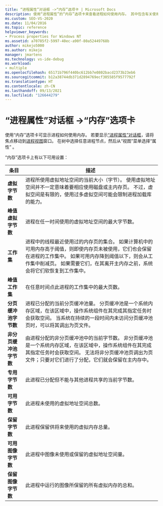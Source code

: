 ```yaml
---
title: “进程属性”对话框 ->“内存”选项卡 | Microsoft Docs
description: 使用“进程属性”的“内存”选项卡来查看进程如何使用内存。 其中包含有关使用的空间、共享的空间和使用的虚拟空间的信息。
ms.custom: SEO-VS-2020
ms.date: 11/04/2016
ms.topic: reference
helpviewer_keywords:
- Process properties for Windows NT
ms.assetid: a70785f2-5997-40ec-a90f-80a52449768b
author: mikejo5000
ms.author: mikejo
manager: jmartens
ms.technology: vs-ide-debug
ms.workload:
- multiple
ms.openlocfilehash: 65171b796f440bc612bb7e0802bacd2373b23eb6
ms.sourcegitcommit: b12a38744db371d2894769ecf305585f9577792f
ms.translationtype: HT
ms.contentlocale: zh-CN
ms.lasthandoff: 09/13/2021
ms.locfileid: "126644279"
---
```

# <a name="memory-tab-process-properties-dialog-box"></a>“进程属性”对话框 ->“内存”选项卡
使用“内存”选项卡可显示进程如何使用内存。 若要显示[“进程属性”对话框](../debugger/process-properties-dialog-box.md)，请将焦点移动到[进程视图](../debugger/processes-view.md)窗口。 在树中选择任意进程节点，然后从“视图”菜单选择“属性” 。

 “内存”选项卡上有以下可用设置：

|条目|描述|
|-----------|-----------------|
|**虚拟字节数**|进程所使用虚拟地址空间的当前大小（字节）。 使用虚拟地址空间并不一定意味着要相应使用磁盘或主内存页。 不过，虚拟空间是有限的，使用过多虚拟空间可能会限制进程加载库的能力。|
|**峰值虚拟字节数**|进程在任一时间使用的虚拟地址空间的最大字节数。|
|**工作集**|进程中的线程最近使用过的内存页的集合。 如果计算机中的可用内存高于阈值，则即使内存页未被使用，它们也会保留在进程的工作集中。 如果可用内存降到阈值以下，则会从工作集中削减页。 如果需要它们，在其离开主内存之前，系统会将它们软恢复到工作集中。|
|**峰值工作集**|在任意时间点此进程的工作集中的最大页数。|
|**分页缓冲池字节数**|进程已分配的当前分页缓冲池量。 分页缓冲池是一个系统内存区域，在该区域中，操作系统组件在其完成其指定任务时会获取空间。 当系统在持续的一段时间内未访问分页缓冲池页时，可以将其调出为页文件。|
|**非分页缓冲池字节数**|由进程分配的非分页缓冲池中的当前字节数。 非分页缓冲池是一个系统内存区域，在该区域中，操作系统组件在其完成其指定任务时会获取空间。 无法将非分页缓冲池页调出为页文件；只要对它们进行了分配，它们就会保留在主内存中。|
|**专用字节数**|此进程已分配但不能与其他进程共享的当前字节数。|
|**可用字节数**|此进程未使用的虚拟地址空间总数。|
|**保留字节数**|此进程保留供将来使用的虚拟内存总量。|
|**可用图像字节数**|此进程中图像未使用或保留的虚拟地址空间量。|
|**保留图像字节数**|此进程中运行的图像所保留的所有虚拟内存的总和。|